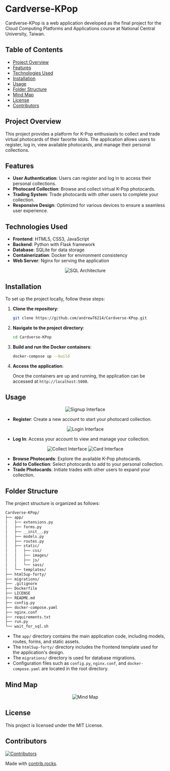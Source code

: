 # Cardverse-KPop

Cardverse-KPop is a web application developed as the final project for the Cloud Computing Platforms and Applications course at National Central University, Taiwan.

## Table of Contents

- [Project Overview](#project-overview)
- [Features](#features)
- [Technologies Used](#technologies-used)
- [Installation](#installation)
- [Usage](#usage)
- [Folder Structure](#folder-structure)
- [Mind Map](#mind-map)
- [License](#license)
- [Contributors](#contributors)

## Project Overview

This project provides a platform for K-Pop enthusiasts to collect and trade virtual photocards of their favorite idols. The application allows users to register, log in, view available photocards, and manage their personal collections.

## Features

- **User Authentication**: Users can register and log in to access their personal collections.
- **Photocard Collection**: Browse and collect virtual K-Pop photocards.
- **Trading System**: Trade photocards with other users to complete your collection.
- **Responsive Design**: Optimized for various devices to ensure a seamless user experience.

## Technologies Used

- **Frontend**: HTML5, CSS3, JavaScript
- **Backend**: Python with Flask framework
- **Database**: SQLite for data storage
- **Containerization**: Docker for environment consistency
- **Web Server**: Nginx for serving the application

<div align="center">
  <img src="https://github.com/andrew76214/Cardverse-KPop/blob/main/img/SQL_arichecture.png" alt="SQL Architecture" />
</div>

## Installation

To set up the project locally, follow these steps:

1. **Clone the repository**:

   ```bash
   git clone https://github.com/andrew76214/Cardverse-KPop.git
   ```
2. **Navigate to the project directory**:
   ```bash
   cd Cardverse-KPop
   ```
3. **Build and run the Docker containers**:
   ```bash
   docker-compose up --build
   ```
4. **Access the application**:

   Once the containers are up and running, the application can be accessed at `http://localhost:5000`.

## Usage

<div align="center">
  <img src="https://github.com/andrew76214/Cardverse-KPop/blob/main/img/signup_interface.png" alt="Signup Interface" />
</div>

- **Register**: Create a new account to start your photocard collection.

<div align="center">
  <img src="https://github.com/andrew76214/Cardverse-KPop/blob/main/img/login_interface.png" alt="Login Interface" />
</div>

- **Log In**: Access your account to view and manage your collection.

<div align="center">
  <img src="https://github.com/andrew76214/Cardverse-KPop/blob/main/img/collect_interface.png" alt="Collect Interface" />
  <img src="https://github.com/andrew76214/Cardverse-KPop/blob/main/img/card_interface.png" alt="Card Interface" />
</div>

- **Browse Photocards**: Explore the available K-Pop photocards.
- **Add to Collection**: Select photocards to add to your personal collection.
- **Trade Photocards**: Initiate trades with other users to expand your collection.

## Folder Structure

The project structure is organized as follows:

```bash
Cardverse-KPop/
├── app/
│   ├── extensions.py
│   ├── forms.py
│   ├── __init__.py
│   ├── models.py
│   ├── routes.py
│   ├── static/
│   │   ├── css/
│   │   ├── images/
│   │   ├── js/
│   │   └── sass/
│   └── templates/
├── html5up-forty/
├── migrations/
├── .gitignore
├── Dockerfile
├── LICENSE
├── README.md
├── config.py
├── docker-compose.yaml
├── nginx.conf
├── requirements.txt
├── run.py
└── wait_for_sql.sh
```

- The `app/` directory contains the main application code, including models, routes, forms, and static assets.
- The `html5up-forty/` directory includes the frontend template used for the application's design.
- The `migrations/` directory is used for database migrations.
- Configuration files such as `config.py`, `nginx.conf`, and `docker-compose.yaml` are located in the root directory.

## Mind Map

<div align="center">
  <img src="https://github.com/andrew76214/Cardverse-KPop/blob/main/img/mind_map.png" alt="Mind Map" />
</div>

## License

This project is licensed under the MIT License.

## Contributors

<a href="https://github.com/andrew76214/Cardverse-KPop/graphs/contributors">
  <img src="https://contrib.rocks/image?repo=andrew76214/Cardverse-KPop" alt="Contributors" />
</a>

Made with [contrib.rocks](https://contrib.rocks).
